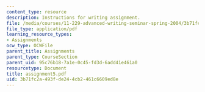 ```yaml
---
content_type: resource
description: Instructions for writing assignment.
file: /media/courses/11-229-advanced-writing-seminar-spring-2004/3b71fc2a493fde244cb2461c6609ed8e_assignment5.pdf
file_type: application/pdf
learning_resource_types:
- Assignments
ocw_type: OCWFile
parent_title: Assignments
parent_type: CourseSection
parent_uid: 95c76b18-7a1e-0c45-fd3d-6add41e461a0
resourcetype: Document
title: assignment5.pdf
uid: 3b71fc2a-493f-de24-4cb2-461c6609ed8e
---
```

